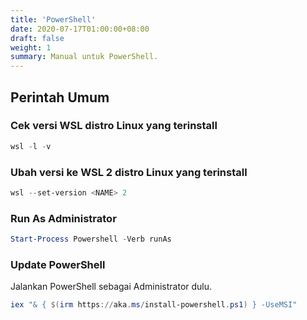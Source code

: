 ```yaml
---
title: 'PowerShell'
date: 2020-07-17T01:00:00+08:00
draft: false
weight: 1
summary: Manual untuk PowerShell.
---
```


## Perintah Umum

### Cek versi WSL distro Linux yang terinstall

```powershell
wsl -l -v
```

### Ubah versi ke WSL 2 distro Linux yang terinstall

```powershell
wsl --set-version <NAME> 2
```

### Run As Administrator

```powershell
Start-Process Powershell -Verb runAs
```

### Update PowerShell

Jalankan PowerShell sebagai Administrator dulu.

```powershell
iex "& { $(irm https://aka.ms/install-powershell.ps1) } -UseMSI"
```
